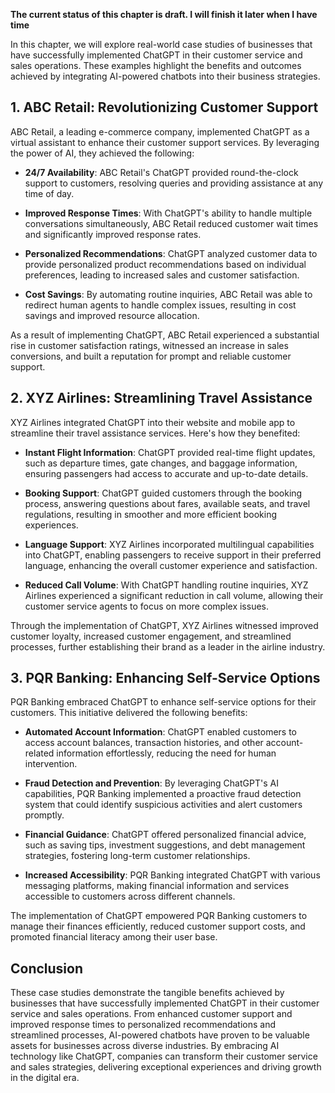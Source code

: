 **The current status of this chapter is draft. I will finish it later when I have time**

In this chapter, we will explore real-world case studies of businesses that have successfully implemented ChatGPT in their customer service and sales operations. These examples highlight the benefits and outcomes achieved by integrating AI-powered chatbots into their business strategies.

**1. ABC Retail: Revolutionizing Customer Support**
---------------------------------------------------

ABC Retail, a leading e-commerce company, implemented ChatGPT as a virtual assistant to enhance their customer support services. By leveraging the power of AI, they achieved the following:

* **24/7 Availability**: ABC Retail's ChatGPT provided round-the-clock support to customers, resolving queries and providing assistance at any time of day.

* **Improved Response Times**: With ChatGPT's ability to handle multiple conversations simultaneously, ABC Retail reduced customer wait times and significantly improved response rates.

* **Personalized Recommendations**: ChatGPT analyzed customer data to provide personalized product recommendations based on individual preferences, leading to increased sales and customer satisfaction.

* **Cost Savings**: By automating routine inquiries, ABC Retail was able to redirect human agents to handle complex issues, resulting in cost savings and improved resource allocation.

As a result of implementing ChatGPT, ABC Retail experienced a substantial rise in customer satisfaction ratings, witnessed an increase in sales conversions, and built a reputation for prompt and reliable customer support.

**2. XYZ Airlines: Streamlining Travel Assistance**
---------------------------------------------------

XYZ Airlines integrated ChatGPT into their website and mobile app to streamline their travel assistance services. Here's how they benefited:

* **Instant Flight Information**: ChatGPT provided real-time flight updates, such as departure times, gate changes, and baggage information, ensuring passengers had access to accurate and up-to-date details.

* **Booking Support**: ChatGPT guided customers through the booking process, answering questions about fares, available seats, and travel regulations, resulting in smoother and more efficient booking experiences.

* **Language Support**: XYZ Airlines incorporated multilingual capabilities into ChatGPT, enabling passengers to receive support in their preferred language, enhancing the overall customer experience and satisfaction.

* **Reduced Call Volume**: With ChatGPT handling routine inquiries, XYZ Airlines experienced a significant reduction in call volume, allowing their customer service agents to focus on more complex issues.

Through the implementation of ChatGPT, XYZ Airlines witnessed improved customer loyalty, increased customer engagement, and streamlined processes, further establishing their brand as a leader in the airline industry.

**3. PQR Banking: Enhancing Self-Service Options**
--------------------------------------------------

PQR Banking embraced ChatGPT to enhance self-service options for their customers. This initiative delivered the following benefits:

* **Automated Account Information**: ChatGPT enabled customers to access account balances, transaction histories, and other account-related information effortlessly, reducing the need for human intervention.

* **Fraud Detection and Prevention**: By leveraging ChatGPT's AI capabilities, PQR Banking implemented a proactive fraud detection system that could identify suspicious activities and alert customers promptly.

* **Financial Guidance**: ChatGPT offered personalized financial advice, such as saving tips, investment suggestions, and debt management strategies, fostering long-term customer relationships.

* **Increased Accessibility**: PQR Banking integrated ChatGPT with various messaging platforms, making financial information and services accessible to customers across different channels.

The implementation of ChatGPT empowered PQR Banking customers to manage their finances efficiently, reduced customer support costs, and promoted financial literacy among their user base.

**Conclusion**
--------------

These case studies demonstrate the tangible benefits achieved by businesses that have successfully implemented ChatGPT in their customer service and sales operations. From enhanced customer support and improved response times to personalized recommendations and streamlined processes, AI-powered chatbots have proven to be valuable assets for businesses across diverse industries. By embracing AI technology like ChatGPT, companies can transform their customer service and sales strategies, delivering exceptional experiences and driving growth in the digital era.
